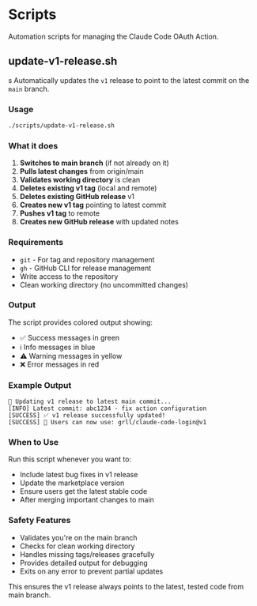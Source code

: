 # Scripts

Automation scripts for managing the Claude Code OAuth Action.

## update-v1-release.sh
s
Automatically updates the `v1` release to point to the latest commit on the `main` branch.

### Usage

```bash
./scripts/update-v1-release.sh
```

### What it does

1. **Switches to main branch** (if not already on it)
2. **Pulls latest changes** from origin/main
3. **Validates working directory** is clean
4. **Deletes existing v1 tag** (local and remote)
5. **Deletes existing GitHub release** v1
6. **Creates new v1 tag** pointing to latest commit
7. **Pushes v1 tag** to remote
8. **Creates new GitHub release** with updated notes

### Requirements

- `git` - For tag and repository management
- `gh` - GitHub CLI for release management
- Write access to the repository
- Clean working directory (no uncommitted changes)

### Output

The script provides colored output showing:
- ✅ Success messages in green
- ℹ️ Info messages in blue  
- ⚠️ Warning messages in yellow
- ❌ Error messages in red

### Example Output

```
🚀 Updating v1 release to latest main commit...
[INFO] Latest commit: abc1234 - fix action configuration
[SUCCESS] ✅ v1 release successfully updated!
[SUCCESS] 🎯 Users can now use: grll/claude-code-login@v1
```

### When to Use

Run this script whenever you want to:
- Include latest bug fixes in v1 release
- Update the marketplace version
- Ensure users get the latest stable code
- After merging important changes to main

### Safety Features

- Validates you're on the main branch
- Checks for clean working directory
- Handles missing tags/releases gracefully
- Provides detailed output for debugging
- Exits on any error to prevent partial updates

This ensures the v1 release always points to the latest, tested code from main branch.